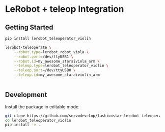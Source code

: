 # LeRobot + teleop Integration

## Getting Started

```bash
pip install lerobot_teleoperator_violin

lerobot-teleoperate \
    --robot.type=lerobot_robot_viola \
    --robot.port=/dev/ttyUSB1 \
    --robot.id=my_awesome_staraiviola_arm \
    --teleop.type=lerobot_teleoperator_violin \
    --teleop.port=/dev/ttyUSB0 \
    --teleop.id=my_awesome_staraiviolin_arm
    
```

## Development

Install the package in editable mode:

```bash
git clone https://github.com/servodevelop/fashionstar-lerobot-teleoperator-violin.git
cd lerobot_teleoperator_violin
pip install -e .
```
